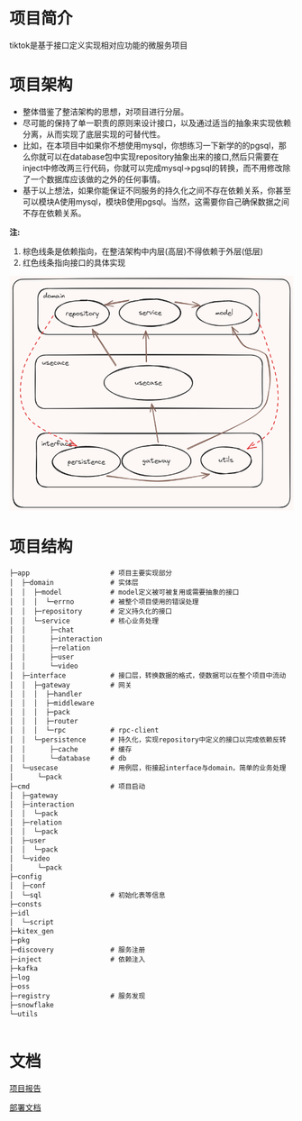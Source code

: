 # 项目简介
tiktok是基于接口定义实现相对应功能的微服务项目
# 项目架构
- 整体借鉴了整洁架构的思想，对项目进行分层。
- 尽可能的保持了单一职责的原则来设计接口，以及通过适当的抽象来实现依赖分离，从而实现了底层实现的可替代性。
- 比如，在本项目中如果你不想使用mysql，你想练习一下新学的的pgsql，那么你就可以在database包中实现repository抽象出来的接口,然后只需要在inject中修改两三行代码，你就可以完成mysql->pgsql的转换，而不用修改除了一个数据库应该做的之外的任何事情。
- 基于以上想法，如果你能保证不同服务的持久化之间不存在依赖关系，你甚至可以模块A使用mysql，模块B使用pgsql。当然，这需要你自己确保数据之间不存在依赖关系。

**注:**
1. 棕色线条是依赖指向，在整洁架构中内层(高层)不得依赖于外层(低层)
2. 红色线条指向接口的具体实现

![tiktok-structure.png](./docs/tiktok-structure.png)


# 项目结构
```text
├─app                    # 项目主要实现部分
│  ├─domain              # 实体层
│  │  ├─model            # model定义被可被复用或需要抽象的接口
│  │  │  └─errno         # 被整个项目使用的错误处理
│  │  ├─repository       # 定义持久化的接口
│  │  └─service          # 核心业务处理
│  │      ├─chat
│  │      ├─interaction
│  │      ├─relation
│  │      ├─user
│  │      └─video
│  ├─interface           # 接口层，转换数据的格式，使数据可以在整个项目中流动
│  │  ├─gateway          # 网关
│  │  │  ├─handler
│  │  │  ├─middleware
│  │  │  ├─pack
│  │  │  ├─router
│  │  │  └─rpc           # rpc-client
│  │  └─persistence      # 持久化，实现repository中定义的接口以完成依赖反转
│  │      ├─cache        # 缓存
│  │      └─database     # db
│  └─usecase             # 用例层，衔接起interface与domain，简单的业务处理
│      └─pack
├─cmd                    # 项目启动
│  ├─gateway
│  ├─interaction
│  │  └─pack
│  ├─relation
│  │  └─pack
│  ├─user
│  │  └─pack
│  └─video
│      └─pack
├─config
│  ├─conf
│  └─sql                 # 初始化表等信息
├─consts
├─idl
│  └─script
├─kitex_gen
├─pkg
├─discovery              # 服务注册
├─inject                 # 依赖注入
├─kafka
├─log
├─oss
├─registry               # 服务发现
├─snowflake
└─utils


```

# 文档
[项目报告](https://o0e45m7p53e.feishu.cn/docx/I2p2dZaPIoYuJQxPmprc4krbnqL)

[部署文档](https://o0e45m7p53e.feishu.cn/docx/R8ybdyX1XoKlYIxlXhYcPm33nRY)
